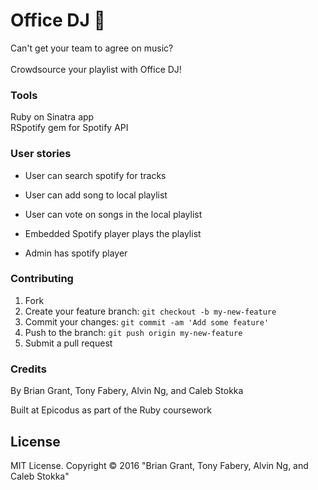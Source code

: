 # Office DJ :musical_keyboard:

Can't get your team to agree on music? <br><br> Crowdsource your playlist with Office DJ!

### Tools

Ruby on Sinatra app <br>
RSpotify gem for Spotify API

### User stories

* User can search spotify for tracks

* User can add song to local playlist

* User can vote on songs in the local playlist

* Embedded Spotify player plays the playlist

* Admin has spotify player




### Contributing

1. Fork
2. Create your feature branch: `git checkout -b my-new-feature`
3. Commit your changes: `git commit -am 'Add some feature'`
4. Push to the branch: `git push origin my-new-feature`
5. Submit a pull request

### Credits

By Brian Grant, Tony Fabery, Alvin Ng, and Caleb Stokka

Built at Epicodus as part of the Ruby coursework

## License

MIT License. Copyright &copy; 2016 "Brian Grant, Tony Fabery, Alvin Ng, and Caleb Stokka"
